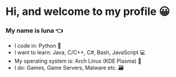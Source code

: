 # Hi, and welcome to my profile 😀
### My name is luna 👈

- I code in: Python 🐍
- I want to learn: Java, C/C++, C#, Bash, JavaScript 💻
- My operating system is: Arch Linux (KDE Plasma) 💾
- I do: Games, Game Servers, Malware etc. 🗃️
